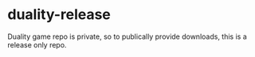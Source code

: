 # duality-release
Duality game repo is private, so to publically provide downloads, this is a release only repo.

